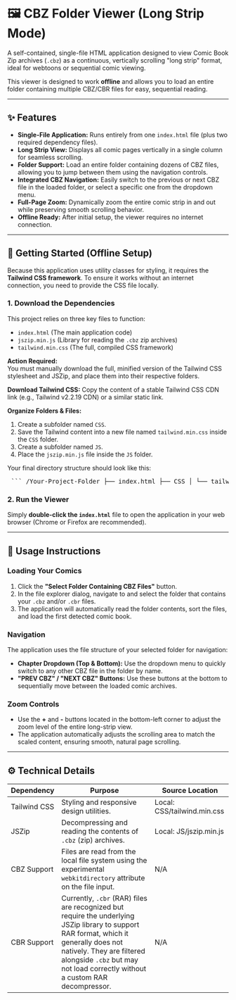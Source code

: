 # 🖼️ CBZ Folder Viewer (Long Strip Mode)

A self-contained, single-file HTML application designed to view Comic Book Zip archives (`.cbz`) as a continuous, vertically scrolling "long strip" format, ideal for webtoons or sequential comic viewing.

This viewer is designed to work **offline** and allows you to load an entire folder containing multiple CBZ/CBR files for easy, sequential reading.

---

## ✨ Features

- **Single-File Application:** Runs entirely from one `index.html` file (plus two required dependency files).  
- **Long Strip View:** Displays all comic pages vertically in a single column for seamless scrolling.  
- **Folder Support:** Load an entire folder containing dozens of CBZ files, allowing you to jump between them using the navigation controls.  
- **Integrated CBZ Navigation:** Easily switch to the previous or next CBZ file in the loaded folder, or select a specific one from the dropdown menu.  
- **Full-Page Zoom:** Dynamically zoom the entire comic strip in and out while preserving smooth scrolling behavior.  
- **Offline Ready:** After initial setup, the viewer requires no internet connection.  

---

## 🚀 Getting Started (Offline Setup)

Because this application uses utility classes for styling, it requires the **Tailwind CSS framework**. To ensure it works without an internet connection, you need to provide the CSS file locally.

### 1. Download the Dependencies

This project relies on three key files to function:

- `index.html` (The main application code)  
- `jszip.min.js` (Library for reading the `.cbz` zip archives)  
- `tailwind.min.css` (The full, compiled CSS framework)  

**Action Required:**  
You must manually download the full, minified version of the Tailwind CSS stylesheet and JSZip, and place them into their respective folders.

**Download Tailwind CSS:** Copy the content of a stable Tailwind CSS CDN link (e.g., Tailwind v2.2.19 CDN) or a similar static link.

**Organize Folders & Files:**

1. Create a subfolder named `CSS`.  
2. Save the Tailwind content into a new file named `tailwind.min.css` inside the `CSS` folder.  
3. Create a subfolder named `JS`.  
4. Place the `jszip.min.js` file inside the `JS` folder.  

Your final directory structure should look like this:

<pre> ``` /Your-Project-Folder ├── index.html ├── CSS │ └── tailwind.min.css └── JS └── jszip.min.js ``` </pre>


### 2. Run the Viewer

Simply **double-click the `index.html`** file to open the application in your web browser (Chrome or Firefox are recommended).

---

## 📖 Usage Instructions

### Loading Your Comics

1. Click the **"Select Folder Containing CBZ Files"** button.  
2. In the file explorer dialog, navigate to and select the folder that contains your `.cbz` and/or `.cbr` files.  
3. The application will automatically read the folder contents, sort the files, and load the first detected comic book.  

### Navigation

The application uses the file structure of your selected folder for navigation:

- **Chapter Dropdown (Top & Bottom):** Use the dropdown menu to quickly switch to any other CBZ file in the folder by name.  
- **"PREV CBZ" / "NEXT CBZ" Buttons:** Use these buttons at the bottom to sequentially move between the loaded comic archives.  

### Zoom Controls

- Use the **+** and **-** buttons located in the bottom-left corner to adjust the zoom level of the entire long-strip view.  
- The application automatically adjusts the scrolling area to match the scaled content, ensuring smooth, natural page scrolling.

---

## ⚙️ Technical Details

| Dependency   | Purpose                                                                                          | Source Location         |
|-------------|--------------------------------------------------------------------------------------------------|------------------------|
| Tailwind CSS | Styling and responsive design utilities.                                                        | Local: CSS/tailwind.min.css |
| JSZip       | Decompressing and reading the contents of `.cbz` (zip) archives.                                | Local: JS/jszip.min.js |
| CBZ Support | Files are read from the local file system using the experimental `webkitdirectory` attribute on the file input. | N/A                    |
| CBR Support | Currently, `.cbr` (RAR) files are recognized but require the underlying JSZip library to support RAR format, which it generally does not natively. They are filtered alongside `.cbz` but may not load correctly without a custom RAR decompressor. | N/A                    |
